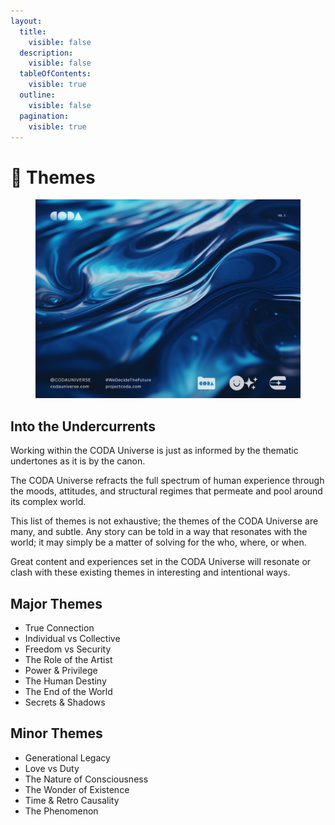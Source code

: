 ```yaml
---
layout:
  title:
    visible: false
  description:
    visible: false
  tableOfContents:
    visible: true
  outline:
    visible: false
  pagination:
    visible: true
---
```


# 💭 Themes

<figure><img src="../../.gitbook/assets/social_reality-is-fluid.jpg" alt=""><figcaption></figcaption></figure>

## Into the Undercurrents

Working within the CODA Universe is just as informed by the thematic undertones as it is by the canon.&#x20;

The CODA Universe refracts the full spectrum of human experience through the moods, attitudes, and structural regimes that permeate and pool around its complex world.

This list of themes is not exhaustive; the themes of the CODA Universe are many, and subtle. Any story can be told in a way that resonates with the world; it may simply be a matter of solving for the who, where, or when.

Great content and experiences set in the CODA Universe will resonate or clash with these existing themes in interesting and intentional ways.

## Major Themes

* True Connection
* Individual vs Collective
* Freedom vs Security
* The Role of the Artist
* Power & Privilege
* The Human Destiny
* The End of the World
* Secrets & Shadows

## Minor Themes

* Generational Legacy
* Love vs Duty
* The Nature of Consciousness
* The Wonder of Existence
* Time & Retro Causality
* The Phenomenon
